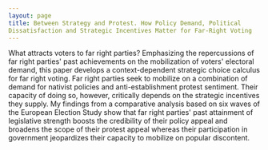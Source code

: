 ```yaml
---
layout: page
title: Between Strategy and Protest. How Policy Demand, Political
Dissatisfaction and Strategic Incentives Matter for Far-Right Voting
---
```


What attracts voters to far right parties? Emphasizing the repercussions of
far right parties' past achievements on the mobilization of voters' electoral
demand, this paper develops a context-dependent strategic choice calculus for far
right voting. Far right parties seek to mobilize on a combination of demand for
nativist policies and anti-establishment protest sentiment. Their capacity of doing so,
however, critically depends on the strategic incentives they supply. My findings from a
comparative analysis based on six waves of the European Election Study show that far
right parties' past attainment of legislative strength boosts the credibility of their policy
appeal and broadens the scope of their protest appeal whereas their participation in
government jeopardizes their capacity to mobilize on popular discontent.
